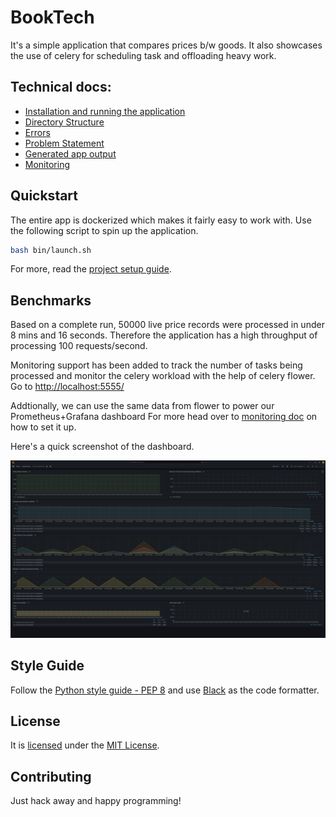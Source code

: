 # BookTech

It's a simple application that compares prices b/w goods.
It also showcases the use of celery for scheduling task and offloading heavy work.

## Technical docs:

- [Installation and running the application](./docs/project-setup.md)
- [Directory Structure](./docs/directory-structure.md)
- [Errors](./docs/errors.md)
- [Problem Statement](./docs/problem.md)
- [Generated app output](./docs/app_output.md)
- [Monitoring](./docs/monitoring.md)

## Quickstart

The entire app is dockerized which makes it fairly easy to work with. Use the
following script to spin up the application.

```bash
bash bin/launch.sh
```

For more, read the [project setup guide](./docs/project-setup.md).

## Benchmarks
Based on a complete run, 50000 live price records were processed in under 8 mins and 16 seconds.
Therefore the application has a high throughput of processing 100 requests/second.

Monitoring support has been added to track the number of tasks being processed
and monitor the celery workload with the help of celery flower. Go to
[http://localhost:5555/](http://localhost:5555/)

Addtionally, we can use the same data from flower to power our Prometheus+Grafana dashboard
For more head over to [monitoring doc](./docs/monitoring.md) on how to set it up.

Here's a quick screenshot of the dashboard.

![Grafana Dashboard](./docs/Grafana-Celery-Monitoring-Dashboard.png)

## Style Guide

Follow the [Python style guide - PEP 8](https://www.python.org/dev/peps/pep-0008/)
and use [Black](https://pypi.org/project/black/) as the code formatter.

## License

It is [licensed](./LICENSE) under the [MIT License](https://mit-license.org/).

## Contributing

Just hack away and happy programming!
